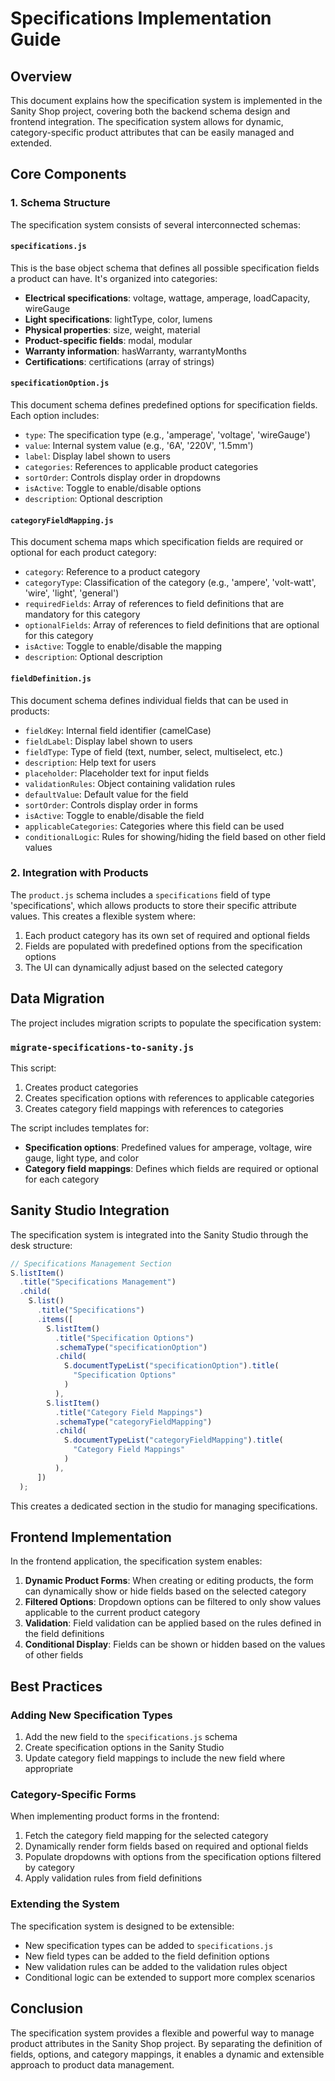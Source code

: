 # Specifications Implementation Guide

## Overview

This document explains how the specification system is implemented in the Sanity Shop project, covering both the backend schema design and frontend integration. The specification system allows for dynamic, category-specific product attributes that can be easily managed and extended.

## Core Components

### 1. Schema Structure

The specification system consists of several interconnected schemas:

#### `specifications.js`

This is the base object schema that defines all possible specification fields a product can have. It's organized into categories:

- **Electrical specifications**: voltage, wattage, amperage, loadCapacity, wireGauge
- **Light specifications**: lightType, color, lumens
- **Physical properties**: size, weight, material
- **Product-specific fields**: modal, modular
- **Warranty information**: hasWarranty, warrantyMonths
- **Certifications**: certifications (array of strings)

#### `specificationOption.js`

This document schema defines predefined options for specification fields. Each option includes:

- `type`: The specification type (e.g., 'amperage', 'voltage', 'wireGauge')
- `value`: Internal system value (e.g., '6A', '220V', '1.5mm')
- `label`: Display label shown to users
- `categories`: References to applicable product categories
- `sortOrder`: Controls display order in dropdowns
- `isActive`: Toggle to enable/disable options
- `description`: Optional description

#### `categoryFieldMapping.js`

This document schema maps which specification fields are required or optional for each product category:

- `category`: Reference to a product category
- `categoryType`: Classification of the category (e.g., 'ampere', 'volt-watt', 'wire', 'light', 'general')
- `requiredFields`: Array of references to field definitions that are mandatory for this category
- `optionalFields`: Array of references to field definitions that are optional for this category
- `isActive`: Toggle to enable/disable the mapping
- `description`: Optional description

#### `fieldDefinition.js`

This document schema defines individual fields that can be used in products:

- `fieldKey`: Internal field identifier (camelCase)
- `fieldLabel`: Display label shown to users
- `fieldType`: Type of field (text, number, select, multiselect, etc.)
- `description`: Help text for users
- `placeholder`: Placeholder text for input fields
- `validationRules`: Object containing validation rules
- `defaultValue`: Default value for the field
- `sortOrder`: Controls display order in forms
- `isActive`: Toggle to enable/disable the field
- `applicableCategories`: Categories where this field can be used
- `conditionalLogic`: Rules for showing/hiding the field based on other field values

### 2. Integration with Products

The `product.js` schema includes a `specifications` field of type 'specifications', which allows products to store their specific attribute values. This creates a flexible system where:

1. Each product category has its own set of required and optional fields
2. Fields are populated with predefined options from the specification options
3. The UI can dynamically adjust based on the selected category

## Data Migration

The project includes migration scripts to populate the specification system:

### `migrate-specifications-to-sanity.js`

This script:

1. Creates product categories
2. Creates specification options with references to applicable categories
3. Creates category field mappings with references to categories

The script includes templates for:

- **Specification options**: Predefined values for amperage, voltage, wire gauge, light type, and color
- **Category field mappings**: Defines which fields are required or optional for each category

## Sanity Studio Integration

The specification system is integrated into the Sanity Studio through the desk structure:

```javascript
// Specifications Management Section
S.listItem()
  .title("Specifications Management")
  .child(
    S.list()
      .title("Specifications")
      .items([
        S.listItem()
          .title("Specification Options")
          .schemaType("specificationOption")
          .child(
            S.documentTypeList("specificationOption").title(
              "Specification Options"
            )
          ),
        S.listItem()
          .title("Category Field Mappings")
          .schemaType("categoryFieldMapping")
          .child(
            S.documentTypeList("categoryFieldMapping").title(
              "Category Field Mappings"
            )
          ),
      ])
  );
```

This creates a dedicated section in the studio for managing specifications.

## Frontend Implementation

In the frontend application, the specification system enables:

1. **Dynamic Product Forms**: When creating or editing products, the form can dynamically show or hide fields based on the selected category
2. **Filtered Options**: Dropdown options can be filtered to only show values applicable to the current product category
3. **Validation**: Field validation can be applied based on the rules defined in the field definitions
4. **Conditional Display**: Fields can be shown or hidden based on the values of other fields

## Best Practices

### Adding New Specification Types

1. Add the new field to the `specifications.js` schema
2. Create specification options in the Sanity Studio
3. Update category field mappings to include the new field where appropriate

### Category-Specific Forms

When implementing product forms in the frontend:

1. Fetch the category field mapping for the selected category
2. Dynamically render form fields based on required and optional fields
3. Populate dropdowns with options from the specification options filtered by category
4. Apply validation rules from field definitions

### Extending the System

The specification system is designed to be extensible:

- New specification types can be added to `specifications.js`
- New field types can be added to the field definition options
- New validation rules can be added to the validation rules object
- Conditional logic can be extended to support more complex scenarios

## Conclusion

The specification system provides a flexible and powerful way to manage product attributes in the Sanity Shop project. By separating the definition of fields, options, and category mappings, it enables a dynamic and extensible approach to product data management.

